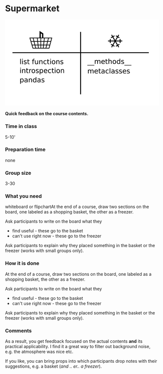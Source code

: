 
# Supermarket

![Supermarket](../images/supermarket.png)

**Quick feedback on the course contents.**

### Time in class
5-10'

### Preparation time
none

### Group size
3-30

### What you need
whiteboard or flipchartAt the end of a course, draw two sections on the board, one labeled as a shopping basket, the other as a freezer.

Ask participants to write on the board what they

* find useful - these go to the basket
* can't use right now - these go to the freezer

Ask participants to explain why they placed something in the basket or the freezer (works with small groups only).


### How it is done

At the end of a course, draw two sections on the board, one labeled as a shopping basket, the other as a freezer.

Ask participants to write on the board what they

* find useful - these go to the basket
* can't use right now - these go to the freezer

Ask participants to explain why they placed something in the basket or the freezer (works with small groups only).

### Comments

As a result, you get feedback focused on the actual contents **and** its practical applicability. I find it a great way to filter out background noise, e.g. the atmosphere was nice etc.

If you like, you can bring props into which participants drop notes with their suggestions, e.g. a basket (*and .. er.. a freezer*).
